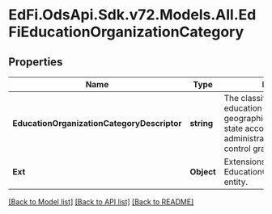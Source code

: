 # EdFi.OdsApi.Sdk.v72.Models.All.EdFiEducationOrganizationCategory

## Properties

Name | Type | Description | Notes
------------ | ------------- | ------------- | -------------
**EducationOrganizationCategoryDescriptor** | **string** | The classification of the education agency within the geographic boundaries of a state according to the level of administrative and operational control granted by the state. | 
**Ext** | **Object** | Extensions to the EducationOrganizationCategory entity. | [optional] 

[[Back to Model list]](../README.md#documentation-for-models) [[Back to API list]](../README.md#documentation-for-api-endpoints) [[Back to README]](../README.md)

